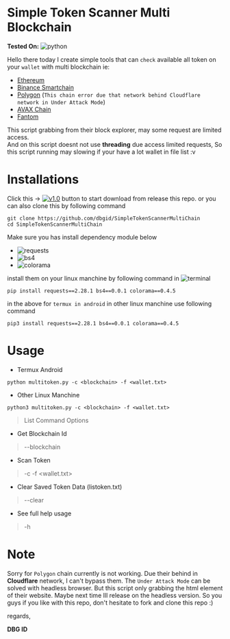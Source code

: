 # Simple Token Scanner Multi Blockchain 
**Tested On:** ![python](https://badgen.net/badge/python/3.10/blue?icon=pypi&cache=500)

Hello there today I create simple tools that can `check` available all token on your `wallet` with multi blockchain ie: <br>
- [Ethereum](https://ehterscan.io/)
- [Binance Smartchain](https://bscsan.com/)
- [Polygon](https://polygonscan.com/) (`This chain error due that network behind Cloudflare network in Under Attack Mode`)
- [AVAX Chain](https://snowtrace.com/)
- [Fantom](https://ftmscan.com/)

This script grabbing from their block explorer, may some request are limited access.<br>
And on this script doesnt not use **threading** due access  limited requests, So this script running may slowing if your have a lot wallet in file list :v<br>
# Installations
Click this -> [![v1.0](https://badgen.net/badge/release/v.1.0/blue?icon=git&cache=500)](https://github.com/dbgid/SimpleTokenScannerMultiChain/releases/download/v.1.0/multitoken.py) button to start download from release this repo.
or you can also clone this by following command
```shell
git clone https://github.com/dbgid/SimpleTokenScannerMultiChain
cd SimpleTokenScannerMultiChain
```
Make sure you has install dependency module below
- ![requests](https://badgen.net/badge/requests/2.28.1/blue?icon=pypi&cache=500)
- ![bs4](https://badgen.net/badge/bs4/0.0.1/blue?icon=pypi&cache=500)
- ![colorama](https://badgen.net/badge/colorama/0.4.5/blue?icon=pypi&cache=500)

install them on your linux manchine by following command in ![terminal](https://badgen.net/badge/icon/terminal?icon=terminal&label&cache=500)

```shell
pip install requests==2.28.1 bs4==0.0.1 colorama==0.4.5
```
in the above for `termux in android` in other linux manchine use following command
```shell
pip3 install requests==2.28.1 bs4==0.0.1 colorama==0.4.5
```
# Usage
- Termux Android
```shell
python multitoken.py -c <blockchain> -f <wallet.txt>
```
- Other Linux Manchine
```shell
python3 multitoken.py -c <blockchain> -f <wallet.txt>
```
> List Command Options
- Get Blockchain Id
> --blockchain
- Scan Token
> -c <blockchain> -f <wallet.txt>
- Clear Saved Token Data (listoken.txt)
> --clear
- See full help usage
> -h
# Note
Sorry for `Polygon` chain currently is not working.
Due their behind in **Cloudflare** network, I can't bypass them.
The `Under Attack Mode` can be solved with headless browser.
But this script only grabbing the html element of their website.
Maybe next time Ill release on the headless version.
So you guys if you like with this repo, don't hesitate to fork and clone this repo :)

regards,

**DBG ID**
